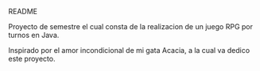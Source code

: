 README

Proyecto de semestre el cual consta de la realizacion de un juego RPG por turnos en Java.

Inspirado por el amor incondicional de mi gata Acacia, a la cual va dedico este proyecto.
